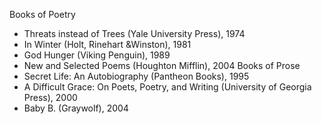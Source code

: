 Books of Poetry
- Threats instead of Trees (Yale University Press), 1974
- In Winter (Holt, Rinehart &amp;Winston), 1981
- God Hunger (Viking Penguin), 1989
- New and Selected Poems (Houghton Mifflin), 2004
Books of Prose
- Secret Life: An Autobiography (Pantheon Books), 1995
- A Difficult Grace: On Poets, Poetry, and Writing (University of Georgia Press), 2000
- Baby B. (Graywolf), 2004

